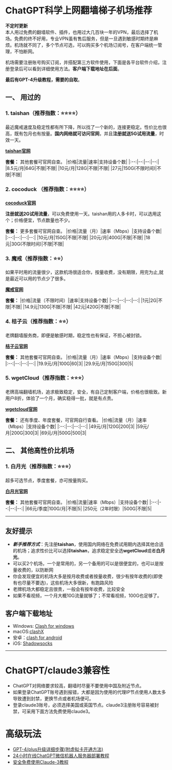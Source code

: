 
# ChatGPT科学上网翻墙梯子机场推荐


**不定时更新**    
本人用过免费的翻墙软件、插件，也用过大几百块一年的VPN，最后选择了机场。免费的终不好用，专业VPN虽有售后服务，但是一旦遇到敏感时期终是麻烦。机场就不同了，多个节点可选，可以购买多个机场订阅号，在客户端统一管理，不怕断网。

机场需要注册账号购买订阅，并搭配第三方软件使用，下面是各平台软件介绍，注册登录后可以看到详细使用方法。**客户端下载地址在后面**。  

**最后有GPT-4升级教程，需要的自取**。

## 一、 用过的


### 1. taishan（推荐指数：⭐⭐⭐⭐）
最近魔戒速度及稳定性都有所下降，所以找了一个新的，连接更稳定。性价比也很高，既有包月也有按量。**国内网络就可访问官网**，并且**注册就送5G试用流量**，时效一天。

**[taishan官网](https://de.taishan.pro/#/register?code=OwPIgS5D)**

**套餐：** 其他套餐可官网自查。
|价格|流量|速率|支持设备个数|
|:--:|--:|--:|--:|
|8.5元/月|64G|不限|不限|
|10元/月|128G|不限|不限|
|27元|150G(不限时间)|不限|不限|


### 2. cocoduck （推荐指数：⭐⭐⭐⭐）
**[cocoduck官网](https://cocoduck.live/auth/register?code=ee980afcaa)**

**注册就送2G试用流量**，可以免费使用一天。taishan用的人多卡时，可以选用这个；价格便宜，节点数量也不少。

**套餐：** 更多套餐可官网自查。
|价格|流量（月）|速率（Mbps）|支持设备个数|
|:--:|--:|--:|--:|
|10元/月|150G|不限|不限|
|20元/月|400G|不限|不限|
|18元|30G(不限时间)|不限|不限|

### 3. 魔戒（推荐指数：⭐⭐）
如果平时用的流量很少，这款机场很适合你，按量收费，没有期限，用完为止,就是最近可以用的节点少了很多。

**[魔戒官网](https://www.mojie.me/#/register?code=xM2QHHTx)**

**套餐：**
|价格|流量（不限时间）|速率|支持设备个数|
|:--:|--:|--:|--:|
|1元|2G|不限|不限|
|14.9元|130G|不限|不限|
|42元|420G|不限|不限|


### 4. 桔子云（推荐指数：⭐⭐）
老牌翻墙服务商，即便是敏感时期，稳定性也有保证，不担心被封锁。

**[桔子云官网](https://juzi69.com/auth/register?code=Kw0u)**

**套餐：** 其他套餐可官网自查。
|价格|流量（月）|速率（Mbps）|支持设备个数|
|:--:|--:|--:|--:|
|19.9元/月|100G|60|3|
|29.9元/月|150G|300|5|


### 5. wgetCloud（推荐指数：⭐⭐⭐）
老牌高端翻墙机场，追求极致稳定，安全，有自己定制客户端，价格也很极致。新用户8折，体验了一个月，确实稳得一批，就是有点贵。

**[wgetcloud官网](https://invite.wgetcloud.ltd/auth/register?code=vUdD)**

**套餐：** 还有季度、年度套餐，可官网自行查看。
|价格|流量（月）|速率（Mbps）|支持设备个数|
|:--:|--:|--:|--:|
|49元/月|120G|200|3|
|59元/月|200G|300|3|
|69元/月|500G|500|3|



## 二、 其他高性价比机场

### 1. 白月光（推荐指数：⭐⭐⭐）
超多可选节点，季度套餐，亦可按量购买。

**[白月光官网](https://bygcloud.com/#/register?code=VMRodlEr)**

**套餐：** 其他套餐可官网自查。
|价格|流量|速率（Mbps）|支持设备个数|
|:--:|--:|--:|--:|
|66元/季度|100G/月|不限|5|
|250元（2年时限）|500G|不限|5|



-----

## 友好提示

* ***新手推荐方式***：先注册**taishan**，使用国内网络在免费试用期内选择其他合适的机场；追求性价比可以选择**taishan**，追求稳定安全选**wgetCloud**或者**白月光**。
* 可以买2个机场，一个是常用的，另一个备用的可以是很便宜的，也可以是按量收费的，以防断网
* 你会发现便宜的机场大多是按月收费或者按量收费，很少有按年收费的(即使有也尽量不要选)，这些机场大多很新，有跑路风险
* 老牌机场大都稳定且很贵，一般会有按年收费，比较安全
* 如果不看视频，一个月大概10G流量就够了；不常看视频，100G也足够了。


## 客户端下载地址

* Windows: [Clash for windows](https://oss.qwertyuiopzxcvbnm.club/client-download/Clashwin1.exe)
*  macOS:[clashX](https://doget-api.oopscloud.xyz/api/download?token=eyJhbGciOiJIUzI1NiJ9.eyJ1cmwiOiJodHRwczovL2dpdGh1Yi5jb20vVGFpU2hhbjk5ODk4L2Rvd25sb2FkL3JlbGVhc2VzL2Rvd25sb2FkL2NsaWVudC9DbGFzaFguZG1nIn0.RalaxbyeIYxkb595dACO2lj9r9AT11LKbjDYReJye6A)
*  安卓：[clash for android](https://oss.qwertyuiopzxcvbnm.club/client-download/clash.apk)
*  iOS: [Shadowsocks](https://shadowsockshelp.github.io/Shadowsocks/appleid.html)

-----

# ChatGPT/claude3兼容性

* ChatGPT对网络要求较高，翻墙时尽量不要使用中国及附近节点。            
* 如果登录ChatGPT账号遇到报错，大都是因为使用的代理IP节点使用人数太多导致遭到封禁，更换节点或者机场便可。
* 登录claude3账号，必须选择美国或英国节点。claude3注册账号容易被封禁，可采用下面方法免费使用claude3。

# 高级玩法
* [GPT-4/plus升级详细步骤(附虚拟卡开通方法)](https://mp.weixin.qq.com/s/NTlUfhh-h6rvHfSlpQfhZQ)
* [24小时在线ChatGPT微信机器人服务器部署教程](https://mp.weixin.qq.com/s/vx8L1HbCmGRCTaFnJFLKsg)
* [安全免费使用Claude-3教程](https://mp.weixin.qq.com/s/mwmbOu6DcvHIjp34nWe4Cg)
